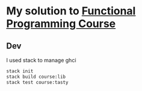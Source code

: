 # My solution to [Functional Programming Course](https://github.com/data61/fp-course)

## Dev
I used stack to manage ghci
```bash
stack init
stack build course:lib
stack test course:tasty
```
